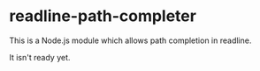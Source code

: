 # readline-path-completer

This is a Node.js module which allows path completion in readline.

It isn't ready yet.
